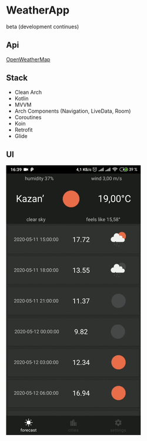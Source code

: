 # WeatherApp
beta (development continues)

## Api
[OpenWeatherMap](https://openweathermap.org/api)

## Stack
* Clean Arch
* Kotlin
* MVVM
* Arch Components (Navigation, LiveData, Room)
* Coroutines
* Koin
* Retrofit
* Glide

## UI
![](screenshots/screen_record.gif)
